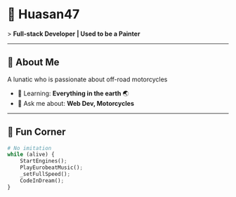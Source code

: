 # 🚀 **Huasan47**  
&gt; **Full-stack Developer | Used to be a Painter**  

---

## 🌟 About Me  
A lunatic who is passionate about off-road motorcycles

- 🌱 Learning: **Everything in the earth** 🌏  
- 💬 Ask me about: **Web Dev, Motorcycles**  

---

## 🎨 Fun Corner  
```python
# No imitation
while (alive) {
    StartEngines();
    PlayEurobeatMusic();
    _setFullSpeed();
    CodeInDream();
}
